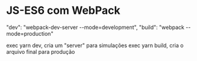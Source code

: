 # JS-ES6 com WebPack

"dev": "webpack-dev-server --mode=development",
"build": "webpack --mode=production"

exec yarn dev, cria um "server" para simulações
exec yarn build, cria o arquivo final para produção
